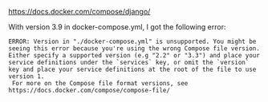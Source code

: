 https://docs.docker.com/compose/django/

With version 3.9 in docker-compose.yml, I got the following error:

```
ERROR: Version in "./docker-compose.yml" is unsupported. You might be seeing this error because you're using the wrong Compose file version. Either specify a supported version (e.g "2.2" or "3.3") and place your service definitions under the `services` key, or omit the `version` key and place your service definitions at the root of the file to use version 1.
 For more on the Compose file format versions, see https://docs.docker.com/compose/compose-file/
```


